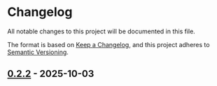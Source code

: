 # Changelog

All notable changes to this project will be documented in this file.

The format is based on [Keep a Changelog](https://keepachangelog.com/en/1.1.0/),
and this project adheres to [Semantic Versioning](https://semver.org/spec/v2.0.0.html).
## [0.2.2] - 2025-10-03
[0.2.2]: https://github.com/nutthead/samoyed/compare/0.2.1..0.2.2
<!-- generated by release-plz + git-cliff -->